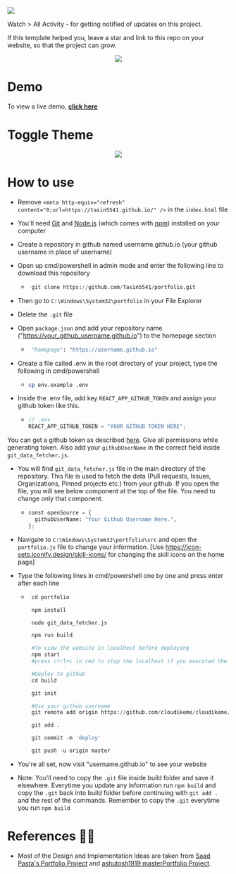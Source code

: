 <a href="https://hitscounter.dev/"><img src="https://hitscounter.dev/api/hit?url=https%3A%2F%2Fgithub.com%2FTasin5541%2Fportfolio&label=visitors&icon=github&color=%23198754"/></a>

Watch > All Activity - for getting notified of updates on this project.

If this template helped you, leave a star and link to this repo on your website, so that the project can grow.

<p align="center"> 
    <a href="https://tasin5541.github.io" target="_blank">
    <img src="images/theme.gif" align="center"></img>
    </a>
</p>

# Demo

To view a live demo, **[click here](https://tasin5541.github.io/)**

# Toggle Theme

<p align="center"> 
    <img src="images/toggle.gif" align="center"></img>
</p>

# How to use

- Remove `<meta http-equiv="refresh" content="0;url=https://tasin5541.github.io/" />` in the `index.html` file
- You'll need [Git](https://git-scm.com) and [Node.js](https://nodejs.org/en/download/) (which comes with [npm](http://npmjs.com)) installed on your computer
- Create a repository in github named username.github.io (your github username in place of username)
- Open up cmd/powershell in admin mode and enter the following line to download this repository

  - ```python
     git clone https://github.com/Tasin5541/portfolio.git
    ```

- Then go to `C:\Windows\System32\portfolio` in your File Explorer
- Delete the `.git` file
- Open `package.json` and add your repository name ("https://your_github_username.github.io") to the homepage section

  - ```python
     "homepage": "https://username.github.io"
    ```

- Create a file called .env in the root directory of your project, type the following in cmd/powershell

  - ```bash
    cp env.example .env
    ```

- Inside the .env file, add key `REACT_APP_GITHUB_TOKEN` and assign your github token like this.

  - ```javascript
    // .env
    REACT_APP_GITHUB_TOKEN = "YOUR GITHUB TOKEN HERE";
    ```

You can get a github token as described [here](https://docs.github.com/en/github/authenticating-to-github/creating-a-personal-access-token). Give all permissions while generating token. Also add your `githubUserName` in the correct field inside `git_data_fetcher.js`.

- You will find `git_data_fetcher.js` file in the main directory of the repository. This file is used to fetch the data (Pull requests, Issues, Organizations, Pinned projects etc.) from your github.
  If you open the file, you will see below component at the top of the file. You need to change only that component.

  - ```python
    const openSource = {
      githubUserName: "Your Github Username Here.",
    };
    ```

- Navigate to `C:\Windows\System32\portfolio\src` and open the `portfolio.js` file to change your information. [Use https://icon-sets.iconify.design/skill-icons/ for changing the skill icons on the home page]
- Type the following lines in cmd/powershell one by one and press enter after each line

  - ```python
     cd portfolio

     npm install

     node git_data_fetcher.js

     npm run build

     #To view the website in localhost before deploying
     npm start
     #press ctrl+c in cmd to stop the localhost if you executed the last command

     #Deploy to github
     cd build

     git init

     #Use your github username
     git remote add origin https://github.com/cloudikeme/cloudikeme.github.io.git

     git add .

     git commit -m 'deploy'

     git push -u origin master
    ```

- You're all set, now visit "username.github.io" to see your website
- Note: You'll need to copy the `.git` file inside build folder and save it elsewhere. Everytime you update any information run `npm build` and copy the `.git` back into build folder before continuing with `git add .` and the rest of the commands. Remember to copy the `.git` everytime you run `npm build`

# References 👏🏻

- Most of the Design and Implementation Ideas are taken from [Saad Pasta's Portfolio Project](https://github.com/saadpasta/developerFolio) and [ashutosh1919 masterPortfolio Project](https://github.com/ashutosh1919/masterPortfolio).
